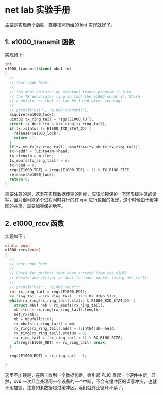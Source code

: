 # net lab 实验手册
主要是实现两个函数，直接按照所给的 hint 实现就好了。
## 1. e1000_transmit 函数
实现如下:
```c
int
e1000_transmit(struct mbuf *m)
{
  //
  // Your code here.
  //
  // the mbuf contains an ethernet frame; program it into
  // the TX descriptor ring so that the e1000 sends it. Stash
  // a pointer so that it can be freed after sending.
  //
  // printf("%s\n", "e1000_transmit");
  acquire(&e1000_lock);
  uint32 tx_ring_tail = regs[E1000_TDT];
  struct tx_desc *tx = &tx_ring[tx_ring_tail];
  if(tx->status != E1000_TXD_STAT_DD) {
    release(&e1000_lock);
    return -1;
  }
  if(tx_mbufs[tx_ring_tail]) mbuffree(tx_mbufs[tx_ring_tail]);
  tx->addr = (uint64)m->head;
  tx->length = m->len;
  tx_mbufs[tx_ring_tail] = m;
  tx->cmd = 9;
  regs[E1000_TDT] = (regs[E1000_TDT] + 1) % TX_RING_SIZE;
  release(&e1000_lock);
  return 0;
}
```
需要注意的是，这里在实现数据传输的时候，应该加锁保护一下环形缓冲区的读写，因为很可能多个进程同时并行的在 cpu 进行数据的发送，这个时候由于缓冲区的共享，需要加锁保护地写。
## 2. e1000_recv 函数
实现如下：
```c
static void
e1000_recv(void)
{
  //
  // Your code here.
  //
  // Check for packets that have arrived from the e1000
  // Create and deliver an mbuf for each packet (using net_rx()).
  //
  // printf("%s\n", "e1000_recv");
  int rx_ring_tail = regs[E1000_RDT];
  rx_ring_tail = (rx_ring_tail + 1) % RX_RING_SIZE;
  while(rx_ring[rx_ring_tail].status & E1000_RXD_STAT_DD) {
    struct mbuf *mb = rx_mbufs[rx_ring_tail];
    mb->len = rx_ring[rx_ring_tail].length;
    net_rx(mb);
    mb = mbufalloc(0);
    rx_mbufs[rx_ring_tail] = mb;
    rx_ring[rx_ring_tail].addr = (uint64)mb->head;
    rx_ring[rx_ring_tail].status = 0;
    rx_ring_tail = (rx_ring_tail + 1) % RX_RING_SIZE;
    if(regs[E1000_RDT] == rx_ring_tail) break;
  }
  
  regs[E1000_RDT] = rx_ring_tail - 1;

}
```
这里不加锁是，在网卡收到一个数据包后，会引起 PLIC 发起一个硬件中断，显然，xv6 一次只会处理同一个设备的一个中断，不会有缓冲区的读写冲突，也就不用加锁。注意如果数据超过缓冲区，我们就终止循环不读了。